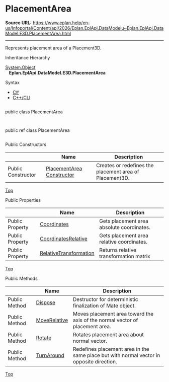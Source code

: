 # PlacementArea

**Source URL:** https://www.eplan.help/en-us/Infoportal/Content/api/2026/Eplan.EplApi.DataModelu~Eplan.EplApi.DataModel.E3D.PlacementArea.html

---

Represents placement area of a Placement3D.

Inheritance Hierarchy

[System.Object](#)  
   **Eplan.EplApi.DataModel.E3D.PlacementArea**

Syntax

- [C#](#i-syntax-CS)
- [C++/CLI](#i-syntax-CPP2005)

```
```
public class PlacementArea
```
```

```
```
public ref class PlacementArea
```
```



Public Constructors

|  | Name | Description |
| --- | --- | --- |
| Public Constructor | [PlacementArea Constructor](Eplan.EplApi.DataModelu~Eplan.EplApi.DataModel.E3D.PlacementArea~_ctor(Vector3D,PointD3D).html) | Creates or redefines the placement area of Placement3D. |

[Top](#top)



Public Properties

|  | Name | Description |
| --- | --- | --- |
| Public Property | [Coordinates](Eplan.EplApi.DataModelu~Eplan.EplApi.DataModel.E3D.PlacementArea~Coordinates.html) | Gets placement area absolute coordinates. |
| Public Property | [CoordinatesRelative](Eplan.EplApi.DataModelu~Eplan.EplApi.DataModel.E3D.PlacementArea~CoordinatesRelative.html) | Gets placement area relative coordinates. |
| Public Property | [RelativeTransformation](Eplan.EplApi.DataModelu~Eplan.EplApi.DataModel.E3D.PlacementArea~RelativeTransformation.html) | Returns relative transformation matrix |

[Top](#top)

Public Methods

|  | Name | Description |
| --- | --- | --- |
| Public Method | [Dispose](Eplan.EplApi.DataModelu~Eplan.EplApi.DataModel.E3D.PlacementArea~Dispose().html) | Destructor for deterministic finalization of Mate object. |
| Public Method | [MoveRelative](Eplan.EplApi.DataModelu~Eplan.EplApi.DataModel.E3D.PlacementArea~MoveRelative.html) | Moves placement area toward the axis of the normal vector of placement area. |
| Public Method | [Rotate](Eplan.EplApi.DataModelu~Eplan.EplApi.DataModel.E3D.PlacementArea~Rotate.html) | Rotates placement area about normal vector. |
| Public Method | [TurnAround](Eplan.EplApi.DataModelu~Eplan.EplApi.DataModel.E3D.PlacementArea~TurnAround.html) | Redefines placement area in the same place but with normal vector in opposite direction. |

[Top](#top)
